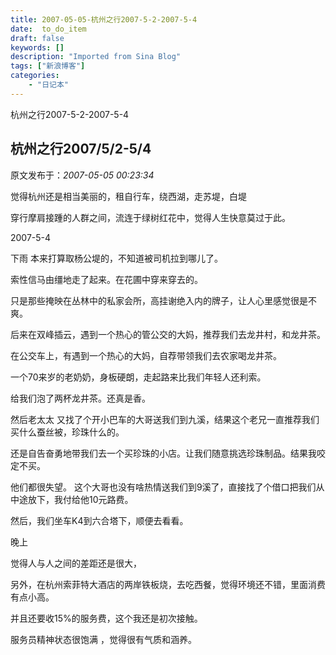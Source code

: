 ```yaml
---
title: 2007-05-05-杭州之行2007-5-2-2007-5-4
date:  to_do_item
draft: false
keywords: []
description: "Imported from Sina Blog"
tags: ["新浪博客"]
categories: 
    - "日记本"
---
```

杭州之行2007-5-2-2007-5-4
## 杭州之行2007/5/2-5/4

 原文发布于：*2007-05-05 00:23:34*

觉得杭州还是相当美丽的，租自行车，绕西湖，走苏堤，白堤

穿行摩肩接踵的人群之间，流连于绿树红花中，觉得人生快意莫过于此。

2007-5-4

下雨 本来打算取杨公堤的，不知道被司机拉到哪儿了。

索性信马由缰地走了起来。在花圃中穿来穿去的。

只是那些掩映在丛林中的私家会所，高挂谢绝入内的牌子，让人心里感觉很是不爽。

后来在双峰插云，遇到一个热心的管公交的大妈，推荐我们去龙井村，和龙井茶。

在公交车上，有遇到一个热心的大妈，自荐带领我们去农家喝龙井茶。

一个70来岁的老奶奶，身板硬朗，走起路来比我们年轻人还利索。

给我们泡了两杯龙井茶。还真是香。

然后老太太 又找了个开小巴车的大哥送我们到九溪，结果这个老兄一直推荐我们买什么蚕丝被，珍珠什么的。

还是自告奋勇地带我们去一个买珍珠的小店。让我们随意挑选珍珠制品。结果我咬定不买。

他们都很失望。 这个大哥也没有啥热情送我们到9溪了，直接找了个借口把我们从中途放下，我付给他10元路费。

然后，我们坐车K4到六合塔下，顺便去看看。

晚上

觉得人与人之间的差距还是很大，

 

另外，在杭州索菲特大酒店的两岸铁板烧，去吃西餐，觉得环境还不错，里面消费有点小高。

并且还要收15%的服务费，这个我还是初次接触。

服务员精神状态很饱满 ，觉得很有气质和涵养。


